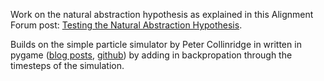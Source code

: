 Work on the natural abstraction hypothesis as explained in this Alignment Forum post: [Testing the Natural Abstraction Hypothesis](https://www.alignmentforum.org/posts/cy3BhHrGinZCp3LXE/testing-the-natural-abstraction-hypothesis-project-intro).

Builds on the simple particle simulator by Peter Collinridge in written in pygame ([blog posts](https://www.petercollingridge.co.uk/tutorials/pygame-physics-simulation/), [github](https://github.com/petercollingridge/code-for-blog/tree/master/pygame%20physics%20simulation)) by adding in backpropation through the timesteps of the simulation.